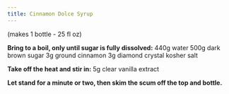 ```yaml
---
title: Cinnamon Dolce Syrup
---
```


(makes 1 bottle - 25 fl oz)

**Bring to a boil, only until sugar is fully dissolved:**
440g water
500g dark brown sugar
3g ground cinnamon
3g diamond crystal kosher salt

**Take off the heat and stir in:**
5g clear vanilla extract

**Let stand for a minute or two, then skim the scum off the top and bottle.**
